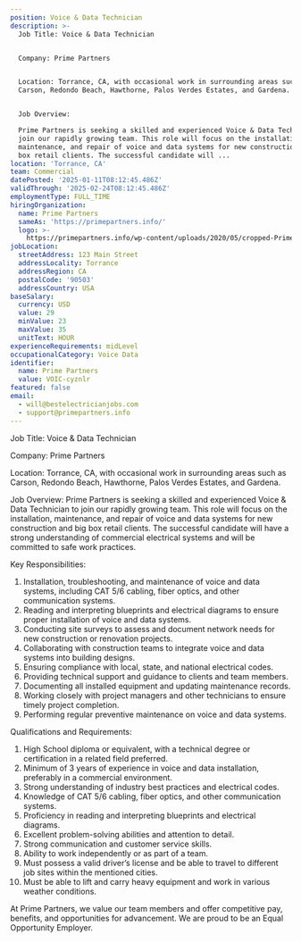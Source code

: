 ```yaml
---
position: Voice & Data Technician
description: >-
  Job Title: Voice & Data Technician


  Company: Prime Partners


  Location: Torrance, CA, with occasional work in surrounding areas such as
  Carson, Redondo Beach, Hawthorne, Palos Verdes Estates, and Gardena.


  Job Overview:

  Prime Partners is seeking a skilled and experienced Voice & Data Technician to
  join our rapidly growing team. This role will focus on the installation,
  maintenance, and repair of voice and data systems for new construction and big
  box retail clients. The successful candidate will ...
location: 'Torrance, CA'
team: Commercial
datePosted: '2025-01-11T08:12:45.486Z'
validThrough: '2025-02-24T08:12:45.486Z'
employmentType: FULL_TIME
hiringOrganization:
  name: Prime Partners
  sameAs: 'https://primepartners.info/'
  logo: >-
    https://primepartners.info/wp-content/uploads/2020/05/cropped-Prime-Partners-Logo-NO-BG-1-1.png
jobLocation:
  streetAddress: 123 Main Street
  addressLocality: Torrance
  addressRegion: CA
  postalCode: '90503'
  addressCountry: USA
baseSalary:
  currency: USD
  value: 29
  minValue: 23
  maxValue: 35
  unitText: HOUR
experienceRequirements: midLevel
occupationalCategory: Voice Data
identifier:
  name: Prime Partners
  value: VOIC-cyznlr
featured: false
email:
  - will@bestelectricianjobs.com
  - support@primepartners.info
---
```




Job Title: Voice & Data Technician

Company: Prime Partners

Location: Torrance, CA, with occasional work in surrounding areas such as Carson, Redondo Beach, Hawthorne, Palos Verdes Estates, and Gardena.

Job Overview:
Prime Partners is seeking a skilled and experienced Voice & Data Technician to join our rapidly growing team. This role will focus on the installation, maintenance, and repair of voice and data systems for new construction and big box retail clients. The successful candidate will have a strong understanding of commercial electrical systems and will be committed to safe work practices.

Key Responsibilities:

1. Installation, troubleshooting, and maintenance of voice and data systems, including CAT 5/6 cabling, fiber optics, and other communication systems.
2. Reading and interpreting blueprints and electrical diagrams to ensure proper installation of voice and data systems.
3. Conducting site surveys to assess and document network needs for new construction or renovation projects.
4. Collaborating with construction teams to integrate voice and data systems into building designs.
5. Ensuring compliance with local, state, and national electrical codes.
6. Providing technical support and guidance to clients and team members.
7. Documenting all installed equipment and updating maintenance records.
8. Working closely with project managers and other technicians to ensure timely project completion.
9. Performing regular preventive maintenance on voice and data systems.

Qualifications and Requirements:

1. High School diploma or equivalent, with a technical degree or certification in a related field preferred.
2. Minimum of 3 years of experience in voice and data installation, preferably in a commercial environment.
3. Strong understanding of industry best practices and electrical codes.
4. Knowledge of CAT 5/6 cabling, fiber optics, and other communication systems.
5. Proficiency in reading and interpreting blueprints and electrical diagrams.
6. Excellent problem-solving abilities and attention to detail.
7. Strong communication and customer service skills.
8. Ability to work independently or as part of a team.
9. Must possess a valid driver’s license and be able to travel to different job sites within the mentioned cities.
10. Must be able to lift and carry heavy equipment and work in various weather conditions.

At Prime Partners, we value our team members and offer competitive pay, benefits, and opportunities for advancement. We are proud to be an Equal Opportunity Employer.
